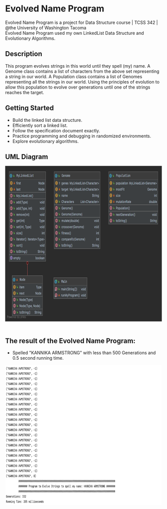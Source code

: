 # Evolved Name Program
Evolved Name Program is a project for Data Structure course | TCSS 342 | @the University of Washington Tacoma
<br/>
Evolved Name Program used my own LinkedList Data Structure and Evolutionary Algorithms.

## Description
This program evolves strings in this world until they spell (my) name. A Genome class contains a list 
of characters from the above set representing a string in our world. A Population class contains a list of 
Genomes representing all the strings in our world. Using the principles of 
evolution to allow this population to evolve over generations until one of the strings reaches the target.

## Getting Started
- Build the linked list data structure.
- Efficiently sort a linked list.
- Follow the specification document exactly.
- Practice programming and debugging in randomized environments.
- Explore evolutionary algorithms.

## UML Diagram
<p align="center">
<img src="https://github.com/A-Kannika/v1/blob/main/images/UML/UML_EvolvedName.png?raw=true" width="600" height="500"/>&nbsp;&nbsp;
</p>

## The result of the Evolved Name Program: 
- Spelled "KANNIKA ARMSTRONG" with less than 500 Generations and 0.5 second running time.

<p align="center">
<img src="https://github.com/A-Kannika/v1/blob/main/images/cover/evolve_cover.png?raw=true" width="900" height="450"/>&nbsp;&nbsp;
</p>



